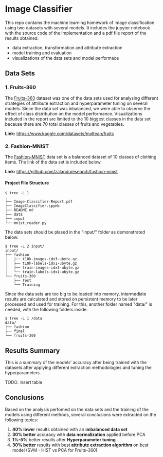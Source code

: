 # Image Classifier

This repo contains the machine learning homework of image classification using two datasets with several models.
It includes the jupyter notebook with the source code of the implementation and a pdf file report of the results obtained.

- data extraction, transformation and attribute extraction
- model training and evaluation
- visualizations of the data sets and model performace

## Data Sets
### 1. Fruits-360
The [Fruits-360](https://www.kaggle.com/datasets/moltean/fruits) dataset was one of the data sets used for analysing different strategies of attribute extraction and hyperparameter tuning on several models.
Since the data set was inbalanced, we were able to observe the effect of class distribution on the model performance.
Visualizations included in the report are limited to the 10 biggest classes in the data set because there are 70 total classes of fruits and vegetables.

**Link:** https://www.kaggle.com/datasets/moltean/fruits

### 2. Fashion-MNIST
The [Fashion-MNIST](https://github.com/zalandoresearch/fashion-mnist) data set is a balanced dataset of 10 classes of clothing items. The link of the data set is included below.

**Link:** https://github.com/zalandoresearch/fashion-mnist

#### Project File Structure
```console
$ tree -L 1
.
├── Image-Classifier-Report.pdf
├── ImageClassifier.ipynb
├── README.md
├── data
├── input
└── mnist_reader.py
```

The data sets should be plased in the "input/" folder as demonstrated below:
```console
$ tree -L 2 input/
input/
├── fashion
│   ├── t10k-images-idx3-ubyte.gz
│   ├── t10k-labels-idx1-ubyte.gz
│   ├── train-images-idx3-ubyte.gz
│   └── train-labels-idx1-ubyte.gz
└── fruits-360
    ├── Test
    └── Training
```

Since the data sets are too big to be loaded into memory, intermediate results are calculated and stored on persistent memory to be later processed and used for training. For this, another folder named "data/" is needed, with the following folders inside:
```console
$ tree -L 1 /data
data/
├── fashion
├── final
└── fruits-360
```

## Results Summary
This is a summary of the models' accuracy after being trained with the datasets after applying different extraction methodologies and tuning the hyperparameters.

TODO: insert table

## Conclusions
Based on the analysis perfomed on the data sets and the training of the models using different methods, several conclusions were extracted on the following topics:

1. **40% lower** results obtained with an **imbalanced data set**
2. **30% better** accuracy with **data normalization** applied before PCA
3. **1%-5%** better results after **Hyperparameter tuning**
4. **30% better** results with best **attribute extraction algorithm** on best model (SVM - HIST vs PCA for Fruits-360)
